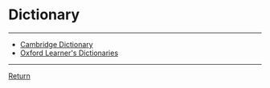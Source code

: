 # Dictionary

---

- [Cambridge Dictionary](https://dictionary.cambridge.org/)
- [Oxford Learner's Dictionaries](https://www.oxfordlearnersdictionaries.com/)

---

[Return](./../readme.md)
